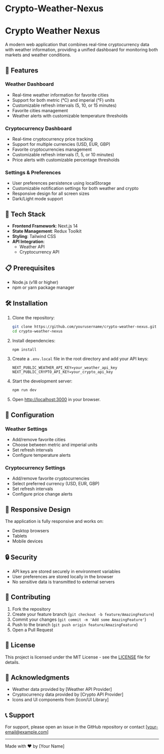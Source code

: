 # Crypto-Weather-Nexus
# Crypto Weather Nexus

A modern web application that combines real-time cryptocurrency data with weather information, providing a unified dashboard for monitoring both markets and weather conditions.

## 🌟 Features

### Weather Dashboard

- Real-time weather information for favorite cities
- Support for both metric (°C) and imperial (°F) units
- Customizable refresh intervals (5, 10, or 15 minutes)
- Favorite cities management
- Weather alerts with customizable temperature thresholds

### Cryptocurrency Dashboard

- Real-time cryptocurrency price tracking
- Support for multiple currencies (USD, EUR, GBP)
- Favorite cryptocurrencies management
- Customizable refresh intervals (1, 5, or 10 minutes)
- Price alerts with customizable percentage thresholds

### Settings & Preferences

- User preferences persistence using localStorage
- Customizable notification settings for both weather and crypto
- Responsive design for all screen sizes
- Dark/Light mode support

## 🚀 Tech Stack

- **Frontend Framework**: Next.js 14
- **State Management**: Redux Toolkit
- **Styling**: Tailwind CSS
- **API Integration**:
  - Weather API
  - Cryptocurrency API

## 📋 Prerequisites

- Node.js (v18 or higher)
- npm or yarn package manager

## 🛠️ Installation

1. Clone the repository:

   ```bash
   git clone https://github.com/yourusername/crypto-weather-nexus.git
   cd crypto-weather-nexus
   ```

2. Install dependencies:

   ```bash
   npm install
   ```

3. Create a `.env.local` file in the root directory and add your API keys:

   ```
   NEXT_PUBLIC_WEATHER_API_KEY=your_weather_api_key
   NEXT_PUBLIC_CRYPTO_API_KEY=your_crypto_api_key
   ```

4. Start the development server:

   ```bash
   npm run dev
   ```

5. Open [http://localhost:3000](http://localhost:3000) in your browser.

## 🔧 Configuration

### Weather Settings

- Add/remove favorite cities
- Choose between metric and imperial units
- Set refresh intervals
- Configure temperature alerts

### Cryptocurrency Settings

- Add/remove favorite cryptocurrencies
- Select preferred currency (USD, EUR, GBP)
- Set refresh intervals
- Configure price change alerts

## 📱 Responsive Design

The application is fully responsive and works on:

- Desktop browsers
- Tablets
- Mobile devices

## 🔒 Security

- API keys are stored securely in environment variables
- User preferences are stored locally in the browser
- No sensitive data is transmitted to external servers

## 🤝 Contributing

1. Fork the repository
2. Create your feature branch (`git checkout -b feature/AmazingFeature`)
3. Commit your changes (`git commit -m 'Add some AmazingFeature'`)
4. Push to the branch (`git push origin feature/AmazingFeature`)
5. Open a Pull Request

## 📄 License

This project is licensed under the MIT License - see the [LICENSE](LICENSE) file for details.

## 🙏 Acknowledgments

- Weather data provided by [Weather API Provider]
- Cryptocurrency data provided by [Crypto API Provider]
- Icons and UI components from [Icon/UI Library]

## 📞 Support

For support, please open an issue in the GitHub repository or contact [your-email@example.com]

---

Made with ❤️ by [Your Name]
